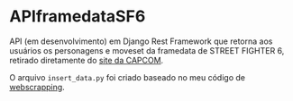 # APIframedataSF6

API (em desenvolvimento) em Django Rest Framework que retorna aos usuários os personagens e moveset da framedata de STREET FIGHTER 6, retirado diretamente do [site da CAPCOM](https://www.streetfighter.com/6/character/).

O arquivo ``` insert_data.py ``` foi criado baseado no meu código de [webscrapping](https://github.com/victorfernandesneto/framedata_scrapper).